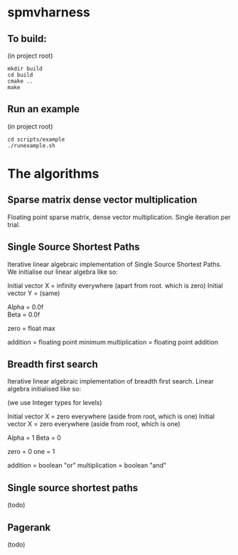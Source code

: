 # spmvharness

## To build:

(in project root)

	mkdir build
	cd build
	cmake ..
	make

## Run an example

(in project root)

	cd scripts/example
	./runexample.sh

# The algorithms

## Sparse matrix dense vector multiplication

Floating point sparse matrix, dense vector multiplication. Single iteration per trial.

## Single Source Shortest Paths

Iterative linear algebraic implementation of Single Source Shortest Paths. We initialise our linear algebra like so:

Initial vector X = infinity everywhere (apart from root. which is zero)
Initial vector Y = (same) 

Alpha = 0.0f  
Beta = 0.0f

zero = float max

addition = floating point minimum
multiplication = floating point addition

## Breadth first search

Iterative linear algebraic implementation of breadth first search. Linear algebra initialised like so:

(we use Integer types for levels)

Initial vector X = zero everywhere (aside from root, which is one)
Initial vector X = zero everywhere (aside from root, which is one)

Alpha = 1
Beta = 0

zero = 0
one = 1

addition = boolean "or"
multiplication = boolean "and"

## Single source shortest paths

(todo)

## Pagerank

(todo)